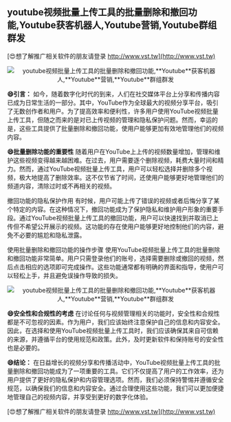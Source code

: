 ## **youtube视频批量上传工具的批量删除和撤回功能,**Youtube**获客机器人,**Youtube**营销,**Youtube**群组群发**

[😍想了解推广相关软件的朋友请登录 http://www.vst.tw](http://www.vst.tw)

 <center><img src="https://vst.tw/MP4/tuiguang/png/2.png" alt="youtube视频批量上传工具的批量删除和撤回功能,**Youtube**获客机器人,**Youtube**营销,**Youtube**群组群发"></center>

**😄引言：**
如今，随着数字化时代的到来，人们在社交媒体平台上分享和传播内容已成为日常生活的一部分。其中，YouTube作为全球最大的视频分享平台，吸引了无数创作者和用户。为了提高效率和便利性，许多用户使用YouTube视频批量上传工具，但随之而来的是对已上传视频的管理和隐私保护问题。然而，幸运的是，这些工具提供了批量删除和撤回功能，使用户能够更加有效地管理他们的视频内容。

**😄批量删除功能的重要性**
随着用户在YouTube上上传的视频数量增加，管理和维护这些视频变得越来越困难。在过去，用户需要逐个删除视频，耗费大量时间和精力。然而，通过YouTube视频批量上传工具，用户可以轻松选择并删除多个视频，极大地提高了删除效率。这不仅节省了时间，还使用户能够更好地管理他们的频道内容，清除过时或不再相关的视频。

撤回功能的隐私保护作用
有时候，用户可能上传了错误的视频或者后悔分享了某个特定的内容。在这种情况下，撤回功能成为了保护隐私和维护用户形象的重要手段。通过YouTube视频批量上传工具的撤回功能，用户可以快速找到并取消已上传但不希望公开展示的视频。这功能的存在使用户能够更好地控制他们的内容，避免不必要的尴尬和隐私泄露。

使用批量删除和撤回功能的操作步骤
使用YouTube视频批量上传工具的批量删除和撤回功能非常简单。用户只需登录他们的账号，选择需要删除或撤回的视频，然后点击相应的选项即可完成操作。这些功能通常都有明确的界面和指导，使用户可以轻松上手，并且避免误操作导致的损失。

 <center><img src="https://vst.tw/MP4/tuiguang/png/4.png" alt="youtube视频批量上传工具的批量删除和撤回功能,**Youtube**获客机器人,**Youtube**营销,**Youtube**群组群发"></center>

**😄安全性和合规性的考虑**
在讨论任何与视频管理相关的功能时，安全性和合规性都是不可忽视的因素。作为用户，我们应该始终注意保护自己的信息和内容安全。因此，在选择和使用YouTube视频批量上传工具时，我们应该确保其来自可信赖的来源，并遵循平台的使用规范和政策。此外，及时更新软件和保持账号的安全性也是必要的。

**😄结论：**
在日益增长的视频分享和传播活动中，YouTube视频批量上传工具的批量删除和撤回功能成为了一项重要的工具。它们不仅提高了用户的工作效率，还为用户提供了更好的隐私保护和内容管理选项。然而，我们必须保持警惕并遵循安全规范，以确保我们的信息和内容安全。通过合理使用这些功能，我们可以更加便捷地管理自己的视频内容，并享受到更好的数字化体验。

[😍想了解推广相关软件的朋友请登录 http://www.vst.tw](http://www.vst.tw)



